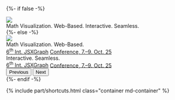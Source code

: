 {%- if false -%}
<div class="container md-container text-center">
    <img class="h-auto h-fix-xxl-over-md vw-80 vw-75-over-xs vw-60-over-sm w-auto-over-md" src="{{ relBase }}/media/logos/logo.png" />
    <div class="bigger mt-2">
        <span class="nowrap">Math Visualization.</span>
        <span class="nowrap">Web-Based.</span>
        <span class="nowrap">Interactive. Seamless.</span>
    </div>
</div>
{%- else -%}
<div class="container md-container text-center">
    <img class="h-auto h-fix-xxl-over-md vw-80 vw-75-over-xs vw-60-over-sm w-auto-over-md" src="{{ relBase }}/media/logos/logo.png" />
</div>
<div id="carouselExampleAutoplaying" class="carousel carousel-dark slide w-100" data-bs-ride="carousel">
    <div class="carousel-inner">
        <div class="carousel-item active">
            <div class="container md-container text-center">
                <div class="bigger mt-2">
                    <span class="nowrap">Math Visualization.</span>
                    <span class="nowrap">Web-Based.</span>
                </div>
            </div>
        </div>
        <div class="carousel-item">
            <div class="container md-container text-center">
                <div class="bigger mt-2">
                    <span class="nowrap"><a href="https://jsxgraph.org/conf2025" class="text-danger" target="_blank">6<sup>th</sup> Int. JSXGraph</a></span>
                    <span class="nowrap text-danger"><a href="https://jsxgraph.org/conf2025" class="text-danger" target="_blank">Conference, 7.–9. Oct. 25 </a></span>
                </div>
            </div>
        </div>
        <div class="carousel-item">
            <div class="container md-container text-center">
                <div class="bigger mt-2">
                    <span class="nowrap">Interactive. Seamless.</span>
                </div>
            </div>
        </div>
        <div class="carousel-item">
            <div class="container md-container text-center">
                <div class="bigger mt-2">
                    <span class="nowrap"><a href="https://jsxgraph.org/conf2025" class="text-danger" target="_blank">6<sup>th</sup> Int. JSXGraph</a></span>
                    <span class="nowrap text-danger"><a href="https://jsxgraph.org/conf2025" class="text-danger" target="_blank">Conference, 7.–9. Oct. 25 </a></span>
                </div>
            </div>
        </div>
    </div>
    <button class="carousel-control-prev" type="button" data-bs-target="#carouselExampleAutoplaying" data-bs-slide="prev" data-bs-touch="false">
        <span class="carousel-control-prev-icon" aria-hidden="true"></span>
        <span class="visually-hidden">Previous</span>
    </button>
    <button class="carousel-control-next" type="button" data-bs-target="#carouselExampleAutoplaying" data-bs-slide="next" data-bs-touch="false">
        <span class="carousel-control-next-icon" aria-hidden="true"></span>
        <span class="visually-hidden">Next</span>
    </button>
</div>
{%- endif -%}

{% include part/shortcuts.html class="container md-container" %}